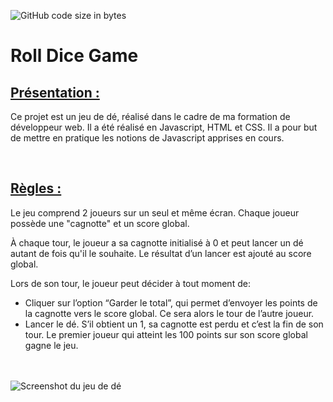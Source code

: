 ![GitHub code size in bytes](https://img.shields.io/github/languages/code-size/Steakinzer/Dice_game)


# Roll Dice Game

## <ins>Présentation :</ins>

Ce projet est un jeu de dé, réalisé dans le cadre de ma formation de développeur web. Il a été réalisé en Javascript, HTML et CSS. Il a pour but de mettre en pratique les notions de Javascript apprises en cours.

<br>

## <ins>Règles :</ins>

Le jeu comprend 2 joueurs sur un seul et même écran.
Chaque joueur possède une "cagnotte" et un score global.

À chaque tour, le joueur a sa cagnotte initialisé à 0 et peut lancer un dé autant de fois qu'il le souhaite. Le
résultat d’un lancer est ajouté au score global.

Lors de son tour, le joueur peut décider à tout moment de:

- Cliquer sur l’option “Garder le total”, qui permet d’envoyer les points de la cagnotte vers le score global. Ce sera alors le
  tour de l’autre joueur.
- Lancer le dé. S’il obtient un 1, sa cagnotte est perdu et c’est la fin de son tour.
  Le premier joueur qui atteint les 100 points sur son score global gagne le jeu.

<br><br>
![Screenshot du jeu de dé](https://imgur.com/gallery/XNxcJEB)
